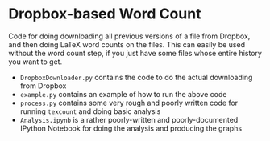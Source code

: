 # Dropbox-based Word Count

Code for doing downloading all previous versions of a file from Dropbox, and
then doing LaTeX word counts on the files. This can easily be used without the
word count step, if you just have some files whose entire history you want to get.

  - `DropboxDownloader.py` contains the code to do the actual downloading from Dropbox
  - `example.py` contains an example of how to run the above code
  - `process.py` contains some very rough and poorly written code for running `texcount` and doing basic analysis
  - `Analysis.ipynb` is a rather poorly-written and poorly-documented IPython Notebook for doing the analysis and producing the graphs
